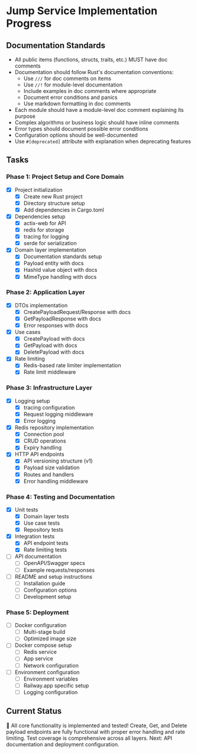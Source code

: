 # Jump Service Implementation Progress

## Documentation Standards
- All public items (functions, structs, traits, etc.) MUST have doc comments
- Documentation should follow Rust's documentation conventions:
  - Use `///` for doc comments on items
  - Use `//!` for module-level documentation
  - Include examples in doc comments where appropriate
  - Document error conditions and panics
  - Use markdown formatting in doc comments
- Each module should have a module-level doc comment explaining its purpose
- Complex algorithms or business logic should have inline comments
- Error types should document possible error conditions
- Configuration options should be well-documented
- Use `#[deprecated]` attribute with explanation when deprecating features

## Tasks

### Phase 1: Project Setup and Core Domain 
- [x] Project initialization
  - [x] Create new Rust project
  - [x] Directory structure setup
  - [x] Add dependencies in Cargo.toml
- [x] Dependencies setup
  - [x] actix-web for API
  - [x] redis for storage
  - [x] tracing for logging
  - [x] serde for serialization
- [x] Domain layer implementation
  - [x] Documentation standards setup
  - [x] Payload entity with docs
  - [x] HashId value object with docs
  - [x] MimeType handling with docs

### Phase 2: Application Layer 
- [x] DTOs implementation
  - [x] CreatePayloadRequest/Response with docs
  - [x] GetPayloadResponse with docs
  - [x] Error responses with docs
- [x] Use cases
  - [x] CreatePayload with docs
  - [x] GetPayload with docs
  - [x] DeletePayload with docs
- [x] Rate limiting
  - [x] Redis-based rate limiter implementation
  - [x] Rate limit middleware

### Phase 3: Infrastructure Layer 
- [x] Logging setup
  - [x] tracing configuration
  - [x] Request logging middleware
  - [x] Error logging
- [x] Redis repository implementation
  - [x] Connection pool
  - [x] CRUD operations
  - [x] Expiry handling
- [x] HTTP API endpoints
  - [x] API versioning structure (v1)
  - [x] Payload size validation
  - [x] Routes and handlers
  - [x] Error handling middleware

### Phase 4: Testing and Documentation 
- [x] Unit tests
  - [x] Domain layer tests
  - [x] Use case tests
  - [x] Repository tests
- [x] Integration tests
  - [x] API endpoint tests
  - [x] Rate limiting tests
- [ ] API documentation
  - [ ] OpenAPI/Swagger specs
  - [ ] Example requests/responses
- [ ] README and setup instructions
  - [ ] Installation guide
  - [ ] Configuration options
  - [ ] Development setup

### Phase 5: Deployment
- [ ] Docker configuration
  - [ ] Multi-stage build
  - [ ] Optimized image size
- [ ] Docker compose setup
  - [ ] Redis service
  - [ ] App service
  - [ ] Network configuration
- [ ] Environment configuration
  - [ ] Environment variables
  - [ ] Railway.app specific setup
  - [ ] Logging configuration

## Current Status
🚀 All core functionality is implemented and tested! Create, Get, and Delete payload endpoints are fully functional with proper error handling and rate limiting. Test coverage is comprehensive across all layers. Next: API documentation and deployment configuration.
